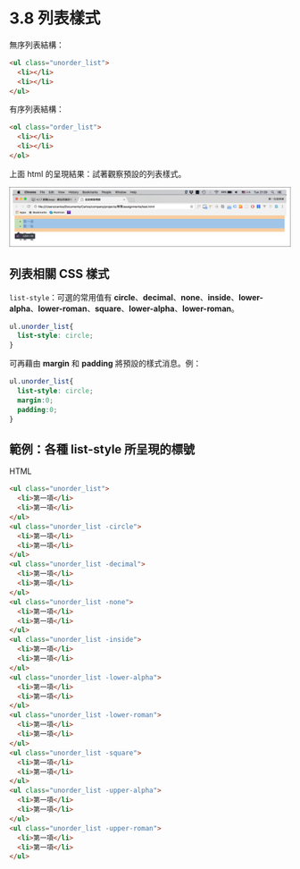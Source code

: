 # 3.8 列表樣式

無序列表結構：

```html
<ul class="unorder_list">
  <li></li>
  <li></li>
</ul>
```

有序列表結構：

```html
<ol class="order_list">
  <li></li>
  <li></li>
</ol>
```

上面 html 的呈現結果：試著觀察預設的列表樣式。

![](/assets/list_basic_style.png)

## 列表相關 CSS 樣式

`list-style`：可選的常用值有 **circle**、**decimal**、**none**、**inside**、**lower-alpha**、**lower-roman**、**square**、**lower-alpha**、**lower-roman**。

```css
ul.unorder_list{
  list-style: circle;
}
```

可再藉由 **margin** 和 **padding** 將預設的樣式消息。例：

```css
ul.unorder_list{
  list-style: circle;
  margin:0;
  padding:0;
}
```

## 範例：各種 list-style 所呈現的標號

HTML

```html
<ul class="unorder_list">
  <li>第一項</li>
  <li>第一項</li>
</ul>
<ul class="unorder_list -circle">
  <li>第一項</li>
  <li>第一項</li>
</ul>
<ul class="unorder_list -decimal">
  <li>第一項</li>
  <li>第一項</li>
</ul>
<ul class="unorder_list -none">
  <li>第一項</li>
  <li>第一項</li>
</ul>
<ul class="unorder_list -inside">
  <li>第一項</li>
  <li>第一項</li>
</ul>
<ul class="unorder_list -lower-alpha">
  <li>第一項</li>
  <li>第一項</li>
</ul>
<ul class="unorder_list -lower-roman">
  <li>第一項</li>
  <li>第一項</li>
</ul>
<ul class="unorder_list -square">
  <li>第一項</li>
  <li>第一項</li>
</ul>
<ul class="unorder_list -upper-alpha">
  <li>第一項</li>
  <li>第一項</li>
</ul>
<ul class="unorder_list -upper-roman">
  <li>第一項</li>
  <li>第一項</li>
</ul>
```



